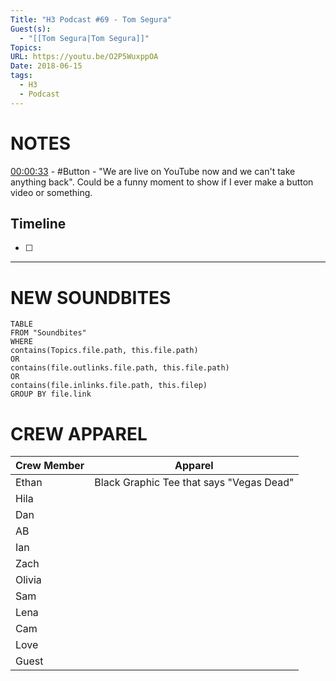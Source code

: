 ```yaml
---
Title: "H3 Podcast #69 - Tom Segura"
Guest(s):
  - "[[Tom Segura|Tom Segura]]"
Topics: 
URL: https://youtu.be/O2P5WuxppOA
Date: 2018-06-15
tags:
  - H3
  - Podcast
---
```

# NOTES
[00:00:33](https://youtu.be/O2P5WuxppOA?t=33) - #Button - "We are live on YouTube now and we can't take anything back". Could be a funny moment to show if I ever make a button video or something.
## Timeline
- [ ] 


___
# NEW SOUNDBITES
``` dataview
TABLE
FROM "Soundbites"
WHERE 
contains(Topics.file.path, this.file.path) 
OR 
contains(file.outlinks.file.path, this.file.path)
OR
contains(file.inlinks.file.path, this.filep)
GROUP BY file.link
```

# CREW APPAREL

| Crew Member | Apparel |
| ----------- | ------- |
| Ethan       | Black Graphic Tee that says "Vegas Dead"        |
| Hila        |         |
| Dan         |         |
| AB          |         |
| Ian         |         |
| Zach        |         |
| Olivia      |         |
| Sam         |         |
| Lena        |         |
| Cam         |         |
| Love        |         |
| Guest       |         |
